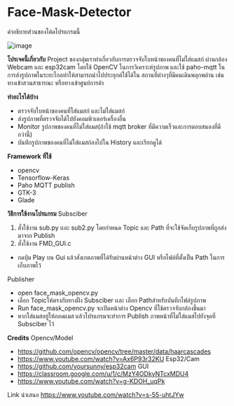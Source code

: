 


# Face-Mask-Detector
คำอธิบายส่วนของโค้ดโปรแกรมนี้

![image](https://user-images.githubusercontent.com/87509273/142445712-7a0b16db-34cb-4dd5-996f-d88a68f22614.png)


**โปรเจคนี้เกี่ยวกับ**
Project ของกลุ่มเราทำเกี่ยวกับการตรวจจับใบหน้าของคนที่ไม่ใส่แมสก์ ผ่านกล้อง Webcam และ esp32cam โดยใช้ OpenCV ในการวิเคราะห์รูปภาพ และใช้ paho-mqtt ในการส่งรูปภาพในระยะไกลทำให้สามารถนำไปประยุกต์ใช้ได้ใน
สถานที่ต่างๆที่มีคนเดินพลุกพล่าน เช่น ทางเข้าสวนสาธารณะ หรือทางเข้าศูนย์การค้า

**ทำอะไรได้บ้าง**
- ตรวจจับใบหน้าของคนที่ใส่แมสก์ และไม่ใส่แมสก์
- ส่งรูปภาพที่ตรวจจับได้ไปยังคอมพิวเตอร์เครื่องอื่น
- Monitor รูปภาพของคนที่ไม่ใส่แมส(ถ้าใช้ mqtt broker ที่มีความเร็วและการตอบสนองที่ดีกว่านี้)
- บันทึกรูปภาพของคนที่ไม่ใส่แมสก์ลงไปใน History และเรียกดูได้


**Framework ที่ใช้**
- opencv
- Tensorflow-Keras
- Paho MQTT publish
- GTK-3
- Glade

**วิธีการใช้งานโปรแกรม**
Subsciber 
1. สั่งใช้งาน sub.py เเละ sub2.py โดยกำหนด Topic และ Path ที่จะใช้จัดเก็บรูปภาพที่ถูกส่งมาจาก Publish
2. สั่งใช้งาน FMD_GUI.c
- กดปุ่ม Play บน Gui แล้วสังเกตภาพที่ได้รับผ่านหน้าต่าง GUI หรือไฟล์ที่ตั้งเป็น Path ในการเก็บภาพไว้

Publisher
- open face_mask_opencv.py
- เลือก Topicให้ตรงกับทางฝั่ง Subsciber เเละ เลือก Pathสำหรับบันทึกไฟล์รูปภาพ
- Run face_mask_opencv.py จะเปิดหน้าต่าง Opencv ที่ใช้ตรวจจับกล้องขึ้นมา
- หากใส่แมสอยู่ให้ถอดแมส แล้วโปรแกรมจะทำการ Publish ภาพหน้าที่ไม่ใส่แมสไปยังจุดที่ Subsciber ไว้




**Credits**
Opencv/Model
- https://github.com/opencv/opencv/tree/master/data/haarcascades
- https://www.youtube.com/watch?v=Ax6P93r32KU
Esp32/Cam
- https://github.com/yoursunny/esp32cam
GUI
- https://classroom.google.com/u/1/c/MzY4ODkyNTcxMDU4
- https://www.youtube.com/watch?v=g-KDOH_uqPk


Link นำเสนอ
https://www.youtube.com/watch?v=s-55-uhtJYw






